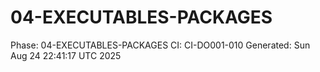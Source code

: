 # 04-EXECUTABLES-PACKAGES
Phase: 04-EXECUTABLES-PACKAGES
CI: CI-DO001-010
Generated: Sun Aug 24 22:41:17 UTC 2025
